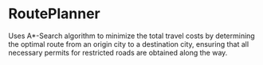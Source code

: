 # RoutePlanner
Uses A*-Search algorithm to minimize the total travel costs by determining the optimal route from an origin city to a destination city, ensuring that all necessary permits for restricted roads are obtained along the way.  
